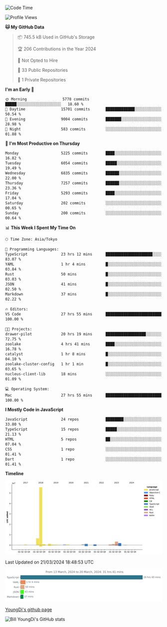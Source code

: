 <!--START_SECTION:waka-->
![Code Time](http://img.shields.io/badge/Code%20Time-524%20hrs%2012%20mins-blue)

![Profile Views](http://img.shields.io/badge/Profile%20Views-0-blue)

**🐱 My GitHub Data** 

> 📦 745.5 kB Used in GitHub's Storage 
 > 
> 🏆 206 Contributions in the Year 2024
 > 
> 🚫 Not Opted to Hire
 > 
> 📜 33 Public Repositories 
 > 
> 🔑 1 Private Repositories 
 > 
**I'm an Early 🐤** 

```text
🌞 Morning                5778 commits        █████░░░░░░░░░░░░░░░░░░░░   18.60 % 
🌆 Daytime                15701 commits       █████████████░░░░░░░░░░░░   50.54 % 
🌃 Evening                9004 commits        ███████░░░░░░░░░░░░░░░░░░   28.98 % 
🌙 Night                  583 commits         ░░░░░░░░░░░░░░░░░░░░░░░░░   01.88 % 
```
📅 **I'm Most Productive on Thursday** 

```text
Monday                   5225 commits        ████░░░░░░░░░░░░░░░░░░░░░   16.82 % 
Tuesday                  6054 commits        █████░░░░░░░░░░░░░░░░░░░░   19.49 % 
Wednesday                6835 commits        ██████░░░░░░░░░░░░░░░░░░░   22.00 % 
Thursday                 7257 commits        ██████░░░░░░░░░░░░░░░░░░░   23.36 % 
Friday                   5293 commits        ████░░░░░░░░░░░░░░░░░░░░░   17.04 % 
Saturday                 202 commits         ░░░░░░░░░░░░░░░░░░░░░░░░░   00.65 % 
Sunday                   200 commits         ░░░░░░░░░░░░░░░░░░░░░░░░░   00.64 % 
```


📊 **This Week I Spent My Time On** 

```text
🕑︎ Time Zone: Asia/Tokyo

💬 Programming Languages: 
TypeScript               23 hrs 12 mins      █████████████████████░░░░   83.07 % 
YAML                     1 hr 4 mins         █░░░░░░░░░░░░░░░░░░░░░░░░   03.84 % 
Rust                     50 mins             █░░░░░░░░░░░░░░░░░░░░░░░░   03.03 % 
JSON                     41 mins             █░░░░░░░░░░░░░░░░░░░░░░░░   02.50 % 
Markdown                 37 mins             █░░░░░░░░░░░░░░░░░░░░░░░░   02.22 % 

🔥 Editors: 
VS Code                  27 hrs 55 mins      █████████████████████████   100.00 % 

🐱‍💻 Projects: 
drawer-pilot             20 hrs 19 mins      ██████████████████░░░░░░░   72.75 % 
zoolake                  4 hrs 41 mins       ████░░░░░░░░░░░░░░░░░░░░░   16.78 % 
catalyst                 1 hr 8 mins         █░░░░░░░░░░░░░░░░░░░░░░░░   04.10 % 
zoolake-cluster-config   1 hr 1 min          █░░░░░░░░░░░░░░░░░░░░░░░░   03.65 % 
nucleus-client-lib       18 mins             ░░░░░░░░░░░░░░░░░░░░░░░░░   01.09 % 

💻 Operating System: 
Mac                      27 hrs 55 mins      █████████████████████████   100.00 % 
```

**I Mostly Code in JavaScript** 

```text
JavaScript               24 repos            ████████░░░░░░░░░░░░░░░░░   33.80 % 
TypeScript               15 repos            █████░░░░░░░░░░░░░░░░░░░░   21.13 % 
HTML                     5 repos             ██░░░░░░░░░░░░░░░░░░░░░░░   07.04 % 
CSS                      1 repo              ░░░░░░░░░░░░░░░░░░░░░░░░░   01.41 % 
Dart                     1 repo              ░░░░░░░░░░░░░░░░░░░░░░░░░   01.41 % 
```



**Timeline**

![Lines of Code chart](https://raw.githubusercontent.com/Youngdi/Youngdi/master/assets/bar_graph.png)


 Last Updated on 21/03/2024 18:48:53 UTC
<!--END_SECTION:waka-->

![wakatime](./images/stat.svg)

[YoungDi's github page](https://youngdi.github.io)

![Bill YoungDi's GitHub stats](https://github-readme-stats.vercel.app/api?username=youngdi&count_private=true&show_icons=true)
